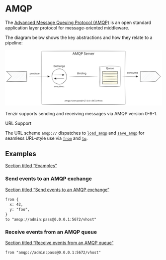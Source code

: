 # AMQP

The [Advanced Message Queuing Protocol (AMQP)](https://www.amqp.org/) is an open standard application layer protocol for message-oriented middleware.

The diagram below shows the key abstractions and how they relate to a pipeline:

![AMQP Diagram](/pr-preview/pr-116/_astro/amqp.B-TDw5B5_19DKCs.svg)

Tenzir supports sending and receiving messages via AMQP version 0-9-1.

URL Support

The URL scheme `amqp://` dispatches to [`load_amqp`](/reference/operators/load_amqp) and [`save_amqp`](/reference/operators/save_amqp) for seamless URL-style use via [`from`](/reference/operators/from) and [`to`](/reference/operators/to).

## Examples

[Section titled “Examples”](#examples)

### Send events to an AMQP exchange

[Section titled “Send events to an AMQP exchange”](#send-events-to-an-amqp-exchange)

```tql
from {
  x: 42,
  y: "foo",
}
to "amqp://admin:pass@0.0.0.1:5672/vhost"
```

### Receive events from an AMQP queue

[Section titled “Receive events from an AMQP queue”](#receive-events-from-an-amqp-queue)

```tql
from "amqp://admin:pass@0.0.0.1:5672/vhost"
```